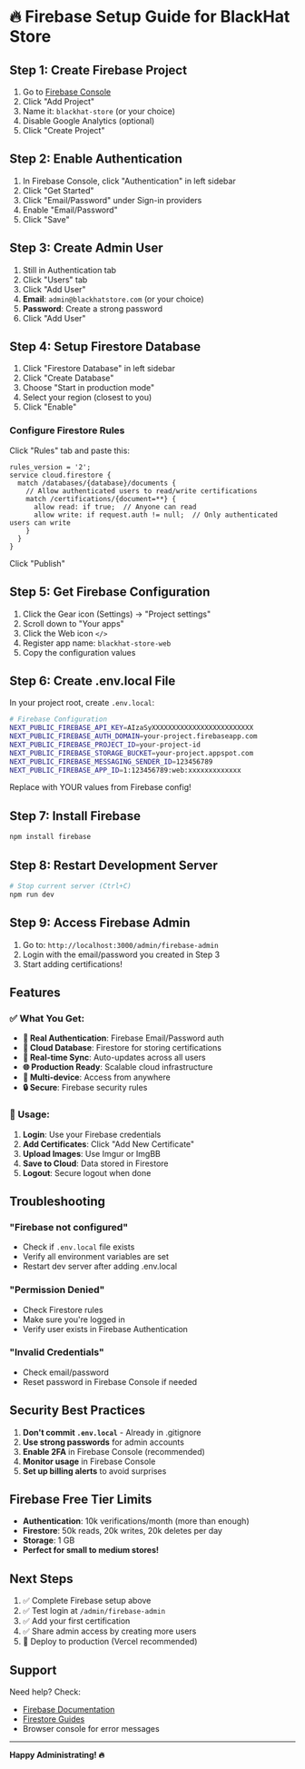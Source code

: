 # 🔥 Firebase Setup Guide for BlackHat Store

## Step 1: Create Firebase Project

1. Go to [Firebase Console](https://console.firebase.google.com/)
2. Click "Add Project"
3. Name it: `blackhat-store` (or your choice)
4. Disable Google Analytics (optional)
5. Click "Create Project"

## Step 2: Enable Authentication

1. In Firebase Console, click "Authentication" in left sidebar
2. Click "Get Started"
3. Click "Email/Password" under Sign-in providers
4. Enable "Email/Password"
5. Click "Save"

## Step 3: Create Admin User

1. Still in Authentication tab
2. Click "Users" tab
3. Click "Add User"
4. **Email**: `admin@blackhatstore.com` (or your choice)
5. **Password**: Create a strong password
6. Click "Add User"

## Step 4: Setup Firestore Database

1. Click "Firestore Database" in left sidebar
2. Click "Create Database"
3. Choose "Start in production mode"
4. Select your region (closest to you)
5. Click "Enable"

### Configure Firestore Rules

Click "Rules" tab and paste this:

```
rules_version = '2';
service cloud.firestore {
  match /databases/{database}/documents {
    // Allow authenticated users to read/write certifications
    match /certifications/{document=**} {
      allow read: if true;  // Anyone can read
      allow write: if request.auth != null;  // Only authenticated users can write
    }
  }
}
```

Click "Publish"

## Step 5: Get Firebase Configuration

1. Click the Gear icon (Settings) → "Project settings"
2. Scroll down to "Your apps"
3. Click the Web icon `</>`
4. Register app name: `blackhat-store-web`
5. Copy the configuration values

## Step 6: Create .env.local File

In your project root, create `.env.local`:

```bash
# Firebase Configuration
NEXT_PUBLIC_FIREBASE_API_KEY=AIzaSyXXXXXXXXXXXXXXXXXXXXXXXXX
NEXT_PUBLIC_FIREBASE_AUTH_DOMAIN=your-project.firebaseapp.com
NEXT_PUBLIC_FIREBASE_PROJECT_ID=your-project-id
NEXT_PUBLIC_FIREBASE_STORAGE_BUCKET=your-project.appspot.com
NEXT_PUBLIC_FIREBASE_MESSAGING_SENDER_ID=123456789
NEXT_PUBLIC_FIREBASE_APP_ID=1:123456789:web:xxxxxxxxxxxxx
```

Replace with YOUR values from Firebase config!

## Step 7: Install Firebase

```bash
npm install firebase
```

## Step 8: Restart Development Server

```bash
# Stop current server (Ctrl+C)
npm run dev
```

## Step 9: Access Firebase Admin

1. Go to: `http://localhost:3000/admin/firebase-admin`
2. Login with the email/password you created in Step 3
3. Start adding certifications!

## Features

### ✅ What You Get:

- **🔐 Real Authentication**: Firebase Email/Password auth
- **💾 Cloud Database**: Firestore for storing certifications
- **🔄 Real-time Sync**: Auto-updates across all users
- **🌐 Production Ready**: Scalable cloud infrastructure
- **📱 Multi-device**: Access from anywhere
- **🔒 Secure**: Firebase security rules

### 🎯 Usage:

1. **Login**: Use your Firebase credentials
2. **Add Certificates**: Click "Add New Certificate"
3. **Upload Images**: Use Imgur or ImgBB
4. **Save to Cloud**: Data stored in Firestore
5. **Logout**: Secure logout when done

## Troubleshooting

### "Firebase not configured"
- Check if `.env.local` file exists
- Verify all environment variables are set
- Restart dev server after adding .env.local

### "Permission Denied"
- Check Firestore rules
- Make sure you're logged in
- Verify user exists in Firebase Authentication

### "Invalid Credentials"
- Check email/password
- Reset password in Firebase Console if needed

## Security Best Practices

1. **Don't commit `.env.local`** - Already in .gitignore
2. **Use strong passwords** for admin accounts
3. **Enable 2FA** in Firebase Console (recommended)
4. **Monitor usage** in Firebase Console
5. **Set up billing alerts** to avoid surprises

## Firebase Free Tier Limits

- **Authentication**: 10k verifications/month (more than enough)
- **Firestore**: 50k reads, 20k writes, 20k deletes per day
- **Storage**: 1 GB
- **Perfect for small to medium stores!**

## Next Steps

1. ✅ Complete Firebase setup above
2. ✅ Test login at `/admin/firebase-admin`
3. ✅ Add your first certification
4. ✅ Share admin access by creating more users
5. 🚀 Deploy to production (Vercel recommended)

## Support

Need help? Check:
- [Firebase Documentation](https://firebase.google.com/docs)
- [Firestore Guides](https://firebase.google.com/docs/firestore)
- Browser console for error messages

---

**Happy Administrating! 🔥**


